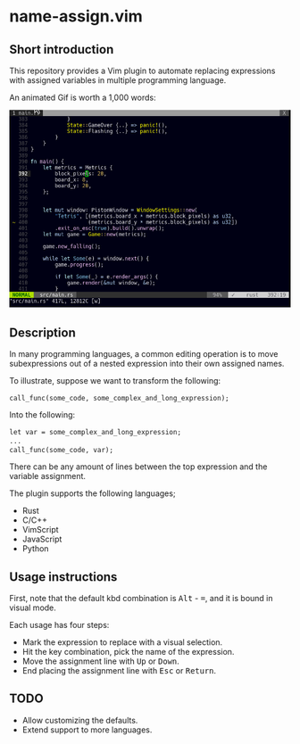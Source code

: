 # name-assign.vim

## Short introduction

This repository provides a Vim plugin to automate replacing expressions with
assigned variables in multiple programming language.

An animated Gif is worth a 1,000 words:

<img src="doc/name-assign.gif">


## Description

In many programming languages, a common editing operation is to move subexpressions
out of a nested expression into their own assigned names.

To illustrate, suppose we want to transform the following:

    call_func(some_code, some_complex_and_long_expression);

Into the following:

	let var = some_complex_and_long_expression;
	...
    call_func(some_code, var);

There can be any amount of lines between the top expression and the variable
assignment.

The plugin supports the following languages;

* Rust
* C/C++
* VimScript
* JavaScript
* Python


## Usage instructions

First, note that the default kbd combination is <kbd>Alt</kbd> - <kbd>=</kbd>, and it is bound in visual mode.

Each usage has four steps:

* Mark the expression to replace with a visual selection.
* Hit the key combination, pick the name of the expression.
* Move the assignment line with <kbd>Up</kbd> or <kbd>Down</kbd>.
* End placing the assignment line with <kbd>Esc</kbd> or <kbd>Return</kbd>.


## TODO

* Allow customizing the defaults.
* Extend support to more languages.
